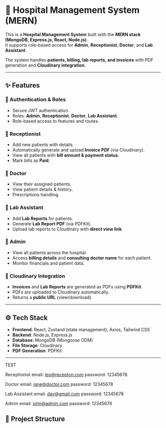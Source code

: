 # 🏥 Hospital Management System (MERN)

This is a **Hospital Management System** built with the **MERN stack (MongoDB, Express.js, React, Node.js)**.  
It supports role-based access for **Admin**, **Receptionist**, **Doctor**, and **Lab Assistant**.  

The system handles **patients, billing, lab reports, and invoices** with PDF generation and **Cloudinary integration**.

---

## ✨ Features

### 🔹 Authentication & Roles
- Secure JWT authentication.
- Roles: **Admin**, **Receptionist**, **Doctor**, **Lab Assistant**.
- Role-based access to features and routes.

### 🔹 Receptionist
- Add new patients with details.
- Automatically generate and upload **Invoice PDF** (via Cloudinary).
- View all patients with **bill amount & payment status**.
- Mark bills as **Paid**.

### 🔹 Doctor
- View their assigned patients.
- View patient details & history.
- Prescriptions handling.

### 🔹 Lab Assistant
- Add **Lab Reports** for patients.
- Generate **Lab Report PDF** (via PDFKit).
- Upload lab reports to Cloudinary with **direct view link**.

### 🔹 Admin
- View all patients across the hospital.
- Access **billing details** and **consulting doctor name** for each patient.
- Monitor financials and patient data.

### 🔹 Cloudinary Integration
- **Invoices** and **Lab Reports** are generated as PDFs using **PDFKit**.
- PDFs are uploaded to Cloudinary automatically.
- Returns a **public URL** (view/download).

---
## ⚙️ Tech Stack

- **Frontend**: React, Zustand (state management), Axios, Tailwind CSS
- **Backend**: Node.js, Express.js
- **Database**: MongoDB (Mongoose ODM)
- **File Storage**: Cloudinary
- **PDF Generation**: PDFKit

---
TEST

Receptionist
email: leo@recepton.com
password: 12345678

Doctor
email: jane@doctor.com
password: 12345678

Lab Assistant
email: dav@gmail.com
password: 12345678

Admin
email: john@admin.com
password: 12345678

## 📂 Project Structure

